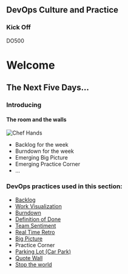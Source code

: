 <!-- .slide: data-background-image="images/RH_NewBrand_Background.png"  -->
## DevOps Culture and Practice <!-- {_class="course-title"} -->
### Kick Off <!-- {_class="title-color"} -->
DO500 <!-- {_class="title-color"} -->



<!-- .slide: data-background-image="images/chef-background.png" -->
# Welcome <!-- {_class="subtitle-text"} -->



## The Next Five Days...



### Introducing
#### The room and the walls
![Chef Hands](images/chef-hands.png) <!-- {_class="inline-image"} -->
- Backlog for the week
- Burndown for the week
- Emerging Big Picture
- Emerging Practice Corner
- ...



<!-- .slide: data-background-image="images/chef-background.png" class="white-style" -->
### DevOps practices used in this section:
- [Backlog](https://openpracticelibrary.com/practice/backlog-refinement/)
- [Work Visualization](https://openpracticelibrary.com/practice/visualisation-of-work/)
- [Burndown](https://openpracticelibrary.com/practice/burndown/)
- [Definition of Done](https://openpracticelibrary.com/practice/definition-of-done/)
- [Team Sentiment](https://openpracticelibrary.com/practice/team-sentiment/)
- [Real Time Retro](https://openpracticelibrary.com/practice/realtime-retrospective/)
- [Big Picture](https://openpracticelibrary.com/practice/the-big-picture/)
- Practice Corner
- [Parking Lot (Car Park)](https://openpracticelibrary.com/practice/parking-lot-car-park/)
- [Quote Wall](https://openpracticelibrary.com/practice/quote-wall/)
- [Stop the world](https://openpracticelibrary.com/practice/stop-the-world-event/)
